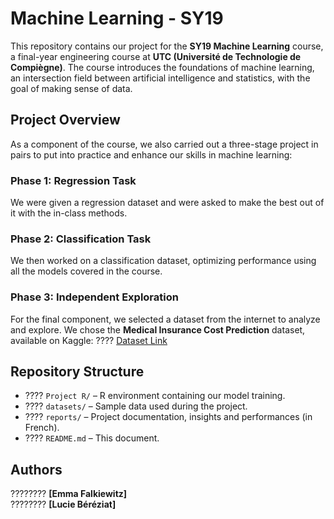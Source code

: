 # Machine Learning - SY19  

This repository contains our project for the **SY19 Machine Learning** course, a final-year engineering course at **UTC (Université de Technologie de Compiègne)**. The course introduces the foundations of machine learning, an intersection field between artificial intelligence and statistics, with the goal of making sense of data.  

## Project Overview

As a component of the course, we also carried out a three-stage project in pairs to put into practice and enhance our skills in machine learning:

### **Phase 1: Regression Task**
We were given a regression dataset and were asked to make the best out of it with the in-class methods.

### **Phase 2: Classification Task**
We then worked on a classification dataset, optimizing performance using all the models covered in the course.

### **Phase 3: Independent Exploration**
For the final component, we selected a dataset from the internet to analyze and explore. We chose the **Medical Insurance Cost Prediction** dataset, available on Kaggle:
???? [Dataset Link](https://www.kaggle.com/datasets/rahulvyasm/medical-insurance-cost-prediction)

## Repository Structure

- ???? `Project R/` – R environment containing our model training.
- ???? `datasets/` – Sample data used during the project.  
- ???? `reports/` – Project documentation, insights and performances (in French).
- ???? `README.md` – This document.  

## Authors  

????‍???? **[Emma Falkiewitz]**  
????‍???? **[Lucie Béréziat]**

